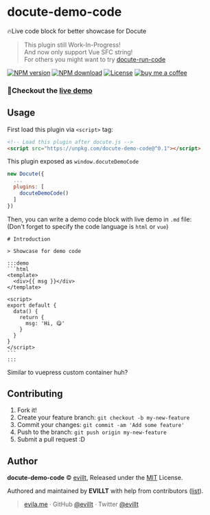 # docute-demo-code

🔥Live code block for better showcase for Docute

> This plugin still Work-In-Progress!  
> And now only support Vue SFC string!  
> For others you might want to try [docute-run-code](https://github.com/egoist/docute-plugins/tree/master/packages/run-code)

[![NPM version](https://badgen.net/npm/v/docute-demo-code)](https://npmjs.com/package/docute-demo-code)
[![NPM download](https://badgen.net/npm/dm/docute-demo-code)](https://npmjs.com/package/docute-demo-code)
[![License](https://badgen.net/npm/license/docute-demo-code)](./LICENSE)
[![buy me a coffee](https://badgen.net/badge/buy%20me%20a/coffee/a71)](https://patreon.com/evillt)

### 🤗Checkout the [live demo](https://docute-demo-code.now.sh)

## Usage

First load this plugin via `<script>` tag:

```html
<!-- Load this plugin after docute.js -->
<script src="https://unpkg.com/docute-demo-code@^0.1"></script>
```

This plugin exposed as `window.docuteDemoCode`

```js
new Docute({
  ...
  plugins: [
    docuteDemoCode()
  ]
})
```

Then, you can write a demo code block with live demo in `.md` file:  
(Don't forget to specify the code language is `html` or `vue`)

    # Introduction

    > Showcase for demo code

    :::demo
    ```html
    <template>
      <div>{{ msg }}</div>
    </template>

    <script>
    export default {
      data() {
        return {
          msg: 'Hi, 😋'
        }
      }
    }
    </script>
    ```
    :::

Similar to vuepress custom container huh?

## Contributing

1. Fork it!
2. Create your feature branch: `git checkout -b my-new-feature`
3. Commit your changes: `git commit -am 'Add some feature'`
4. Push to the branch: `git push origin my-new-feature`
5. Submit a pull request :D

## Author

**docute-demo-code** © [evillt](https://github.com/evillt), Released under the [MIT](./LICENSE) License.

Authored and maintained by **EVILLT** with help from contributors ([list](https://github.com/evillt/docute-demo-code/contributors)).

> [evila.me](https://evila.me) · GitHub [@evillt](https://github.com/evillt) · Twitter [@evillt](https://twitter.com/evillt)
